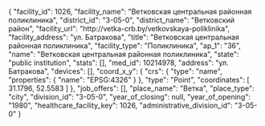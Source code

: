 {
    "facility_id": 1026,
    "facility_name": "Ветковская центральная районная поликлиника",
    "district_id": "3-05-0",
    "district_name": "Ветковский район",
    "facility_url": "http:\/\/vetka-crb.by\/vetkovskaya-poliklinika",
    "facility_address": "ул. Батракова",
    "title": "Ветковская центральная районная поликлиника",
    "facility_type": "Поликлиника",
    "ap_1": "36",
    "name": "Ветковская центральная районная поликлиника",
    "state": "public institution",
    "stats": [],
    "med_id": 10214978,
    "address": "ул. Батракова",
    "devices": [],
    "coord_x_y": {
        "crs": {
            "type": "name",
            "properties": {
                "name": "EPSG:4326"
            }
        },
        "type": "Point",
        "coordinates": [
            31.1796,
            52.5583
        ]
    },
    "job_offers": [],
    "place_name": "Ветка",
    "place_type": "city",
    "division_id": "3-05-0",
    "year_of_closing": null,
    "year_of_opening": "1980",
    "healthcare_facility_key": 1026,
    "administrative_division_id": "3-05-0"
}